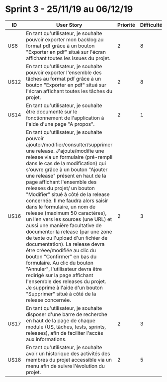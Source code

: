 # Sprint 3 - 25/11/19 au 06/12/19

| ID | User Story | Priorité | Difficulté |
| -- | ---------- | -------- | ---------- |
| US8 | En tant qu'utilisateur, je souhaite pouvoir exporter mon backlog au format pdf grâce à un bouton "Exporter en pdf" situé sur l'écran affichant toutes les issues du projet. | 2 | 8 |
| US12 | En tant qu'utilisateur, je souhaite pouvoir exporter l'ensemble des tâches au format pdf grâce à un bouton "Exporter en pdf" situé sur l'écran affichant toutes les tâches du projet. | 2 | 8 |
| US14 | En tant qu'utilisateur, je souhaite être documenté sur le fonctionnement de l'application à l'aide d'une page "A propos". | 2 | 1 |
| US16 | En tant qu'utilisateur, je souhaite pouvoir ajouter/modifier/consulter/supprimer une release. J'ajoute/modifie une release via un formulaire (pré-rempli dans le cas de la modification) qui s'ouvre grâce à un bouton "Ajouter une release" présent en haut de la page affichant l'ensemble des releases du projet/ un bouton "Modifier" situé à côté de la release concernée. Il me faudra alors saisir dans le formulaire, un nom de release (maximum 50 caractères), un lien vers les sources (une URL) et aussi une manière facultative de documenter la release (par une zone de texte ou l'upload d'un fichier de documentation). La release devra être créee/modifiée au clic du bouton "Confirmer" en bas du formulaire. Au clic du bouton "Annuler", l'utilisateur devra être redirigé sur la page affichant l'ensemble des releases du projet. Je supprime à l'aide d'un bouton "Supprimer" situé à côté de la release concernée. | 2 | 3 |
| US17 | En tant qu'utilisateur, je souhaite disposer d'une barre de recherche en haut de la page de chaque module (US, tâches, tests, sprints, releases), afin de faciliter l'accès aux informations. | 2 | 3 |
| US18 | En tant qu'utilisateur, je souhaite avoir un historique des activités des membres du projet accessible via un menu afin de suivre l'évolution du projet. | 2 | 5 |

